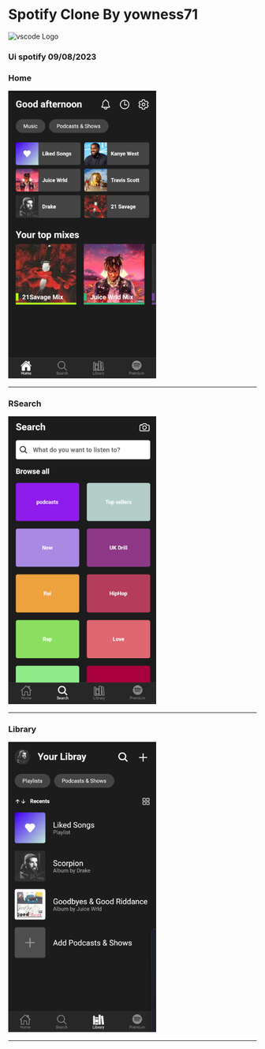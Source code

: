 <h1>Spotify Clone By yowness71</h1>
<img src="https://upload.wikimedia.org/wikipedia/commons/thumb/1/19/Spotify_logo_without_text.svg/1024px-Spotify_logo_without_text.svg.png" alt="vscode Logo" with="50" height="50"/>
<h3> Ui spotify 09/08/2023 </h3>


<h3>Home</h3>
<img src="Screenshot 2023-08-09 011008.png" width="300" />
<hr>
<h3>RSearch</h3>
<img src="Screenshot 2023-08-09 011140.png" width="300" />
<hr>
<h3>Library</h3>
<img src="Screenshot 2023-08-09 011110.png" width="300" />
<hr>

